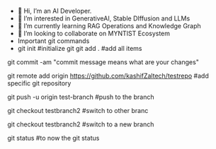 - 👋 Hi, I’m an AI Developer.
- 👀 I’m interested in GenerativeAI, Stable DIffusion and LLMs
- 🌱 I’m currently learning RAG Operations and Knowledge Graph
- 💞️ I’m looking to collaborate on MYNTIST Ecosystem
- Important git commands
- git init #initialize git
git add . #add all items

git commit -am "commit message means what are your changes"

git remote add origin https://github.com/kashifZaltech/testrepo #add specific git repository 

git push -u origin test-branch #push to the branch

git checkout testbranch2 #switch to other branc

git checkout testbranch2 #switch to a new branch 

git status #to now the git status

